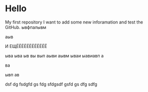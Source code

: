 # Hello
My first repository
I want to add some new inforamation and test the GitHub.
ывфпалывм

аыв

И ЕЩЁЁЁЁЁЁЁЁЁЁЁЁ

ыва
ыва
ыв
вы
вып
аыви
аывм
ываи
ыавиавп
а

ва

ывп
ав

dsf
dg
fsdgfd
gs
fdg
sfdgsdf
gsfd
gs
dfg
sdfg
